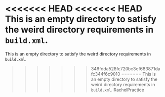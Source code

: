<<<<<<< HEAD
<<<<<<< HEAD
This is an empty directory to satisfy the weird directory requirements in `build.xml`.
=======
This is an empty directory to satisfy the weird directory requirements in `build.xml`.
>>>>>>> 346fdda528fc720bc3ef683871dafc344f6c9010
=======
This is an empty directory to satisfy the weird directory requirements in `build.xml`.
>>>>>>> RachelPractice
